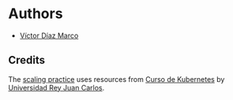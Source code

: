 # Authors

- [Víctor Díaz Marco](https://victordiaz.me)

## Credits

The [scaling practice](practices/04-scaling) uses resources from [Curso de Kubernetes](https://github.com/codeurjc/Curso-Kubernetes) by [Universidad Rey Juan Carlos](https://www.urjc.es).
